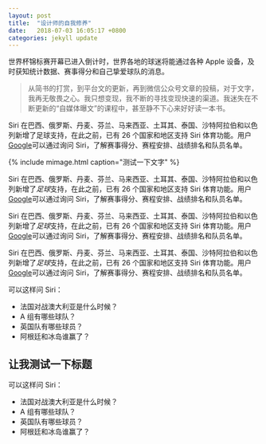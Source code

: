 ```yaml
---
layout: post
title:  "设计师的自我修养"
date:   2018-07-03 16:05:17 +0800
categories: jekyll update
---
```


世界杯锦标赛开幕已进入倒计时，世界各地的球迷将能通过各种 Apple 设备，及时获知统计数据、赛事得分和自己挚爱球队的消息。

> 从简书的打赏，到平台文的更新，再到微信公众号文章的投稿，对于文字，我再无敬畏之心。我只想变现，我不断的寻找变现快速的渠道。我迷失在不断更新的“自媒体曝文”的课程中，甚至静不下心来好好读一本书。

Siri 在巴西、俄罗斯、丹麦、芬兰、马来西亚、土耳其、泰国、沙特阿拉伯和以色列新增了足球支持，在此之前，已有 26 个国家和地区支持 Siri 体育功能。用户[Google](http://www.google.com/)可以通过询问 Siri，了解赛事得分、赛程安排、战绩排名和队员名单。

{% include mimage.html caption="测试一下文字" %}

Siri 在巴西、俄罗斯、丹麦、芬兰、马来西亚、土耳其、泰国、沙特阿拉伯和以色列新增了*足球*支持，在此之前，已有 26 个国家和地区支持 Siri 体育功能。用户[Google](http://www.google.com/)可以通过询问 Siri，了解赛事得分、赛程安排、战绩排名和队员名单。

Siri 在巴西、俄罗斯、丹麦、芬兰、马来西亚、土耳其、泰国、沙特阿拉伯和以色列新增了*足球*支持，在此之前，已有 26 个国家和地区支持 Siri 体育功能。用户[Google](http://www.google.com/)可以通过询问 Siri，了解赛事得分、赛程安排、战绩排名和队员名单。

Siri 在巴西、俄罗斯、丹麦、芬兰、马来西亚、土耳其、泰国、沙特阿拉伯和以色列新增了*足球*支持，在此之前，已有 26 个国家和地区支持 Siri 体育功能。用户[Google](http://www.google.com/)可以通过询问 Siri，了解赛事得分、赛程安排、战绩排名和队员名单。

可以这样问 Siri：  
- 法国对战澳大利亚是什么时候？
- A 组有哪些球队？
- 英国队有哪些球员？
- 阿根廷和冰岛谁赢了？

## 让我测试一下标题

可以这样问 Siri：  
- 法国对战澳大利亚是什么时候？
- A 组有哪些球队？
- 英国队有哪些球员？
- 阿根廷和冰岛谁赢了？


